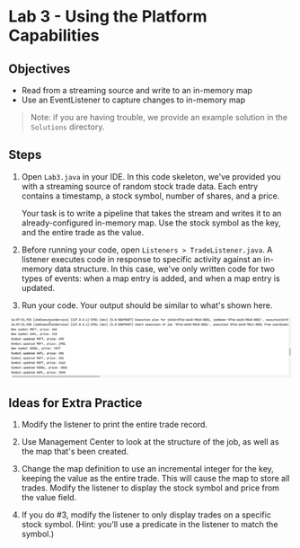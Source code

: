 # Lab 3 - Using the Platform Capabilities

## Objectives
* Read from a streaming source and write to an in-memory map
* Use an EventListener to capture changes to in-memory map

> Note: if you are having trouble, we provide an example solution in the `Solutions` directory. 


## Steps

1. Open `Lab3.java` in your IDE. In this code skeleton, we've provided you with a streaming source of random stock trade data. Each entry contains a timestamp, a stock symbol, number of shares, and a price. 

    Your task is to write a pipeline that takes the stream and writes it to an already-configured in-memory map. Use the stock symbol as the key, and the entire trade as the value. 

2. Before running your code, open `Listeners > TradeListener.java`. A listener executes code in response to specific activity against an in-memory data structure. In this case, we've only written code for two types of events: when a map entry is added, and when a map entry is updated. 

3. Run your code. Your output should be similar to what's shown here.

![Output](images/Lab3Output.png)

## Ideas for Extra Practice

1. Modify the listener to print the entire trade record.

2. Use Management Center to look at the structure of the job, as well as the map that's been created. 

3. Change the map definition to use an incremental integer for the key, keeping the value as the entire trade. This will cause the map to store all trades. Modify the listener to display the stock symbol and price from the value field. 

4. If you do #3, modify the listener to only display trades on a specific stock symbol. (Hint: you'll use a predicate in the listener to match the symbol.)

